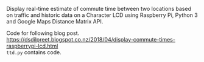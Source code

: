 Display real-time estimate of commute time between two locations based on traffic and historic data on a Character LCD using Raspberry Pi, Python 3 and Google Maps Distance Matrix API. 

Code for following blog post.<br />
https://dsdilpreet.blogspot.co.nz/2018/04/display-commute-times-raspberrypi-lcd.html <br />
<code>ttd.py</code> contains code. 
